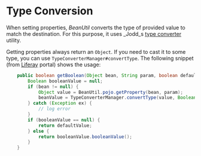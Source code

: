 # Type Conversion

When setting properties, _BeanUtil_ converts the type of provided value to match the destination. For this purpose, it uses _Jodd_s [type converter](/util/typeconverter.html) utility.

Getting properties always return an `Object`. If you need to cast it to some type, you can use `TypeConverterManager#convertType`. The following snippet \(from [Liferay](http://www.liferay.com) portal\) shows the usage:

```java
    public boolean getBoolean(Object bean, String param, boolean defaultValue) {
        Boolean booleanValue = null;
        if (bean != null) {
            Object value = BeanUtil.pojo.getProperty(bean, param);
            beanValue = TypeConverterManager.convertType(value, Boolean.class);
        } catch (Exception ex) {
            // log error
        }
        if (booleanValue == null) {
            return defaultValue;
        } else {
            return booleanValue.booleanValue();
        }
    }
```

